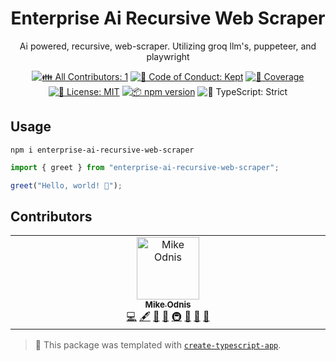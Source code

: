 <h1 align="center">Enterprise Ai Recursive Web Scraper</h1>

<p align="center">Ai powered, recursive, web-scraper. Utilizing groq llm's, puppeteer, and playwright</p>

<p align="center">
	<!-- prettier-ignore-start -->
	<!-- ALL-CONTRIBUTORS-BADGE:START - Do not remove or modify this section -->
	<a href="#contributors" target="_blank"><img alt="👪 All Contributors: 1" src="https://img.shields.io/badge/%F0%9F%91%AA_all_contributors-1-21bb42.svg" /></a>
<!-- ALL-CONTRIBUTORS-BADGE:END -->
	<!-- prettier-ignore-end -->
	<a href="https://github.com/WomB0ComB0/enterprise-ai-recursive-web-scraper/blob/main/.github/CODE_OF_CONDUCT.md" target="_blank"><img alt="🤝 Code of Conduct: Kept" src="https://img.shields.io/badge/%F0%9F%A4%9D_code_of_conduct-kept-21bb42" /></a>
	<a href="https://codecov.io/gh/WomB0ComB0/enterprise-ai-recursive-web-scraper" target="_blank"><img alt="🧪 Coverage" src="https://img.shields.io/codecov/c/github/WomB0ComB0/enterprise-ai-recursive-web-scraper?label=%F0%9F%A7%AA%20coverage" /></a>
	<a href="https://github.com/WomB0ComB0/enterprise-ai-recursive-web-scraper/blob/main/LICENSE.md" target="_blank"><img alt="📝 License: MIT" src="https://img.shields.io/badge/%F0%9F%93%9D_license-MIT-21bb42.svg"></a>
	<a href="http://npmjs.com/package/enterprise-ai-recursive-web-scraper"><img alt="📦 npm version" src="https://img.shields.io/npm/v/enterprise-ai-recursive-web-scraper?color=21bb42&label=%F0%9F%93%A6%20npm" /></a>
	<img alt="💪 TypeScript: Strict" src="https://img.shields.io/badge/%F0%9F%92%AA_typescript-strict-21bb42.svg" />
</p>

## Usage

```shell
npm i enterprise-ai-recursive-web-scraper
```
```ts
import { greet } from "enterprise-ai-recursive-web-scraper";

greet("Hello, world! 💖");
```

## Contributors
<!-- spellchecker: disable -->
<!-- ALL-CONTRIBUTORS-LIST:START - Do not remove or modify this section -->
<!-- prettier-ignore-start -->
<!-- markdownlint-disable -->
<table>
  <tbody>
    <tr>
      <td align="center" valign="top" width="14.28%"><a href="https://www.mikeodnis.dev/"><img src="https://avatars.githubusercontent.com/u/95197809?v=4?s=100" width="100px;" alt="Mike Odnis"/><br /><sub><b>Mike Odnis</b></sub></a><br /><a href="https://github.com/WomB0ComB0/enterprise-ai-recursive-web-scraper/commits?author=WomB0ComB0" title="Code">💻</a> <a href="#content-WomB0ComB0" title="Content">🖋</a> <a href="https://github.com/WomB0ComB0/enterprise-ai-recursive-web-scraper/commits?author=WomB0ComB0" title="Documentation">📖</a> <a href="#ideas-WomB0ComB0" title="Ideas, Planning, & Feedback">🤔</a> <a href="#infra-WomB0ComB0" title="Infrastructure (Hosting, Build-Tools, etc)">🚇</a> <a href="#maintenance-WomB0ComB0" title="Maintenance">🚧</a> <a href="#projectManagement-WomB0ComB0" title="Project Management">📆</a> <a href="#tool-WomB0ComB0" title="Tools">🔧</a></td>
    </tr>
  </tbody>
</table>

<!-- markdownlint-restore -->
<!-- prettier-ignore-end -->

<!-- ALL-CONTRIBUTORS-LIST:END -->
<!-- spellchecker: enable -->

<!-- You can remove this notice if you don't want it 🙂 no worries! -->

> 💙 This package was templated with [`create-typescript-app`](https://github.com/JoshuaKGoldberg/create-typescript-app).
